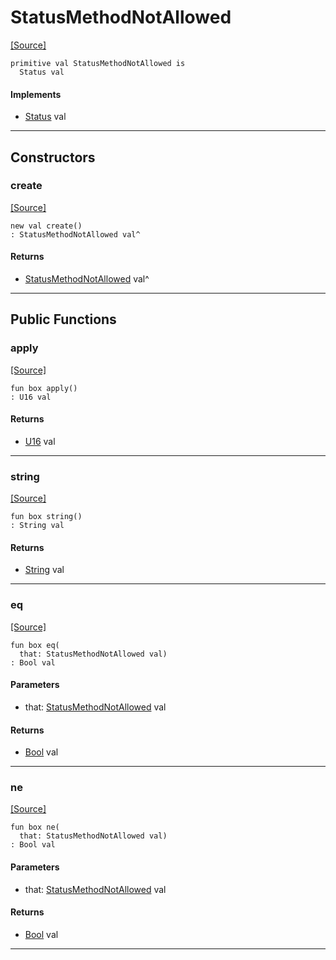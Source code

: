 # StatusMethodNotAllowed
<span class="source-link">[[Source]](src/server/status.md#L83)</span>
```pony
primitive val StatusMethodNotAllowed is
  Status val
```

#### Implements

* [Status](server-Status.md) val

---

## Constructors

### create
<span class="source-link">[[Source]](src/server/status.md#L83)</span>


```pony
new val create()
: StatusMethodNotAllowed val^
```

#### Returns

* [StatusMethodNotAllowed](server-StatusMethodNotAllowed.md) val^

---

## Public Functions

### apply
<span class="source-link">[[Source]](src/server/status.md#L84)</span>


```pony
fun box apply()
: U16 val
```

#### Returns

* [U16](builtin-U16.md) val

---

### string
<span class="source-link">[[Source]](src/server/status.md#L85)</span>


```pony
fun box string()
: String val
```

#### Returns

* [String](builtin-String.md) val

---

### eq
<span class="source-link">[[Source]](src/server/status.md#L84)</span>


```pony
fun box eq(
  that: StatusMethodNotAllowed val)
: Bool val
```
#### Parameters

*   that: [StatusMethodNotAllowed](server-StatusMethodNotAllowed.md) val

#### Returns

* [Bool](builtin-Bool.md) val

---

### ne
<span class="source-link">[[Source]](src/server/status.md#L84)</span>


```pony
fun box ne(
  that: StatusMethodNotAllowed val)
: Bool val
```
#### Parameters

*   that: [StatusMethodNotAllowed](server-StatusMethodNotAllowed.md) val

#### Returns

* [Bool](builtin-Bool.md) val

---

